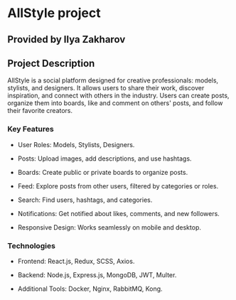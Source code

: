# AllStyle project

## Provided by Ilya Zakharov

## Project Description

AllStyle is a social platform designed for creative professionals: models, stylists, and designers. It allows users to share their work, discover inspiration, and connect with others in the industry. Users can create posts, organize them into boards, like and comment on others' posts, and follow their favorite creators.

### Key Features
 - User Roles: Models, Stylists, Designers.

 - Posts: Upload images, add descriptions, and use hashtags.

 - Boards: Create public or private boards to organize posts.

 - Feed: Explore posts from other users, filtered by categories or roles.

 - Search: Find users, hashtags, and categories.

 - Notifications: Get notified about likes, comments, and new followers.

 - Responsive Design: Works seamlessly on mobile and desktop.

### Technologies
 - Frontend: React.js, Redux, SCSS, Axios.

 - Backend: Node.js, Express.js, MongoDB, JWT, Multer.

 - Additional Tools: Docker, Nginx, RabbitMQ, Kong.

